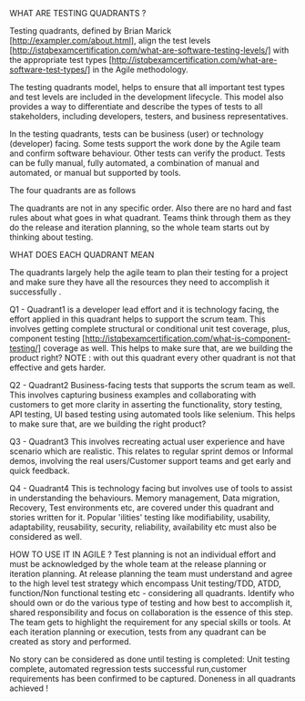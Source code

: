 WHAT ARE TESTING QUADRANTS ?

Testing quadrants, defined by Brian Marick [http://exampler.com/about.html],
align the test levels
[http://istqbexamcertification.com/what-are-software-testing-levels/]  with the
appropriate test types
[http://istqbexamcertification.com/what-are-software-test-types/]  in the Agile
methodology.

The testing quadrants model, helps to ensure that all important test types and
test levels are included in the development lifecycle. This model also provides
a way to differentiate and describe the types of tests to all stakeholders,
including developers, testers, and business representatives.

In the testing quadrants, tests can be business (user) or technology (developer)
facing. Some tests support the work done by the Agile team and confirm software
behaviour. Other tests can verify the product. Tests can be fully manual, fully
automated, a combination of manual and automated, or manual but supported by
tools.

The four quadrants are as follows


The quadrants are not in any specific order.
Also there are no hard and fast rules about what goes in what quadrant. Teams
think through them as they do the release and iteration planning, so the whole
team starts out by thinking about testing.

WHAT DOES EACH QUADRANT MEAN

The quadrants largely help the agile team to plan their testing for a project
and make sure they have all the resources they need to accomplish it
successfully .

Q1 - Quadrant1  is a developer lead effort and it is technology facing, the
effort applied in this quadrant helps to support the scrum team. This involves
getting complete structural or conditional unit test coverage, plus, component
testing [http://istqbexamcertification.com/what-is-component-testing/]  coverage
as well.
This helps to make sure that, are we building the product right?
NOTE :  with out this quadrant every other quadrant is not that effective and
gets harder.

Q2 - Quadrant2  Business-facing tests that supports the scrum team as well.
This involves capturing business examples and collaborating with customers to
get more clarity in asserting the functionality, story testing, API testing, UI
based testing using automated tools like selenium.
This helps to make sure that, are we building the right product?

Q3 - Quadrant3  This involves recreating actual user experience and have
scenario which are realistic.
This relates to regular sprint demos or Informal demos, involving the real
users/Customer support teams and get early and quick feedback.

Q4 - Quadrant4
This is technology facing but involves use of tools to assist in understanding
the behaviours.
Memory management, Data migration, Recovery, Test environments etc, are covered
under this quadrant and stories written for it.
Popular 'ilities' testing  like modifiability, usability, adaptability,
reusability, security, reliability, availability etc must also be considered as
well.

HOW TO USE IT IN AGILE ?
Test planning is not an individual effort and must be acknowledged by the whole
team at the release planning or iteration planning.
At release planning the team must understand and agree to the high level test
strategy which encompass Unit testing/TDD, ATDD, function/Non functional testing
etc - considering all quadrants.
Identify who should own or do the various type of testing and how best to
accomplish it, shared responsibility and focus on collaboration is the essence
of this step. The team gets to highlight the requirement for any special skills
or tools.
At each iteration planning or execution, tests from any quadrant can be created
as story and performed.

No story can be considered as done until testing is completed: Unit testing
complete, automated regression tests successful run,customer requirements has
been confirmed to be captured. Doneness in all quadrants achieved !